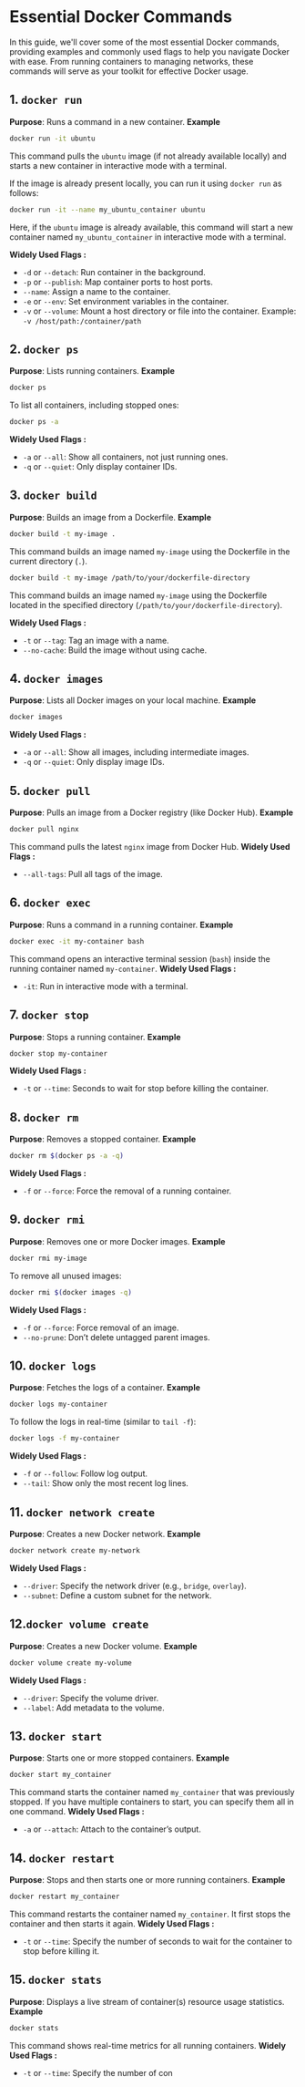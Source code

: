 # Essential Docker Commands
In this guide, we'll cover some of the most essential Docker commands, providing examples and commonly used flags to help you navigate Docker with ease. From running containers to managing networks, these commands will serve as your toolkit for effective Docker usage.

## 1. `docker run`
**Purpose**: Runs a command in a new container.
**Example**  
```bash  
docker run -it ubuntu  
```  
This command pulls the `ubuntu` image (if not already available locally) and starts a new container in interactive mode with a terminal.

If the image is already present locally, you can run it using `docker run` as follows:
```bash
docker run -it --name my_ubuntu_container ubuntu
```
Here, if the `ubuntu` image is already available, this command will start a new container named `my_ubuntu_container` in interactive mode with a terminal.

**Widely Used Flags :**  
- `-d` or `--detach`: Run container in the background.  
- `-p` or `--publish`: Map container ports to host ports.  
- `--name`: Assign a name to the container.  
- `-e` or `--env`: Set environment variables in the container.
- `-v` or `--volume`: Mount a host directory or file into the container. Example: `-v /host/path:/container/path`


## 2. `docker ps`
**Purpose**: Lists running containers.
**Example**  
```bash  
docker ps  
```  
To list all containers, including stopped ones:  
```bash  
docker ps -a  
```
**Widely Used Flags :**
- `-a` or `--all`: Show all containers, not just running ones.  
- `-q` or `--quiet`: Only display container IDs.

## 3. `docker build`
**Purpose**: Builds an image from a Dockerfile.
**Example**  
```bash  
docker build -t my-image .  
```  
This command builds an image named `my-image` using the Dockerfile in the current directory (`.`).
```bash
docker build -t my-image /path/to/your/dockerfile-directory
```
This command builds an image named `my-image` using the Dockerfile located in the specified directory (`/path/to/your/dockerfile-directory`).

**Widely Used Flags :** 
- `-t` or `--tag`: Tag an image with a name.  
- `--no-cache`: Build the image without using cache.

## 4. `docker images`
**Purpose**: Lists all Docker images on your local machine.
**Example**  
```bash  
docker images  
```
**Widely Used Flags :** 
- `-a` or `--all`: Show all images, including intermediate images.  
- `-q` or `--quiet`: Only display image IDs.

## 5. `docker pull`
**Purpose**: Pulls an image from a Docker registry (like Docker Hub).
**Example**  
```bash  
docker pull nginx  
```  
This command pulls the latest `nginx` image from Docker Hub.
**Widely Used Flags :**
- `--all-tags`: Pull all tags of the image.

## 6. `docker exec`
**Purpose**: Runs a command in a running container.
**Example**  
```bash  
docker exec -it my-container bash  
```  
This command opens an interactive terminal session (`bash`) inside the running container named `my-container`.
**Widely Used Flags :** 
- `-it`: Run in interactive mode with a terminal.

## 7. `docker stop`
**Purpose**: Stops a running container.
**Example**  
```bash  
docker stop my-container  
```
**Widely Used Flags :** 
- `-t` or `--time`: Seconds to wait for stop before killing the container.

## 8. `docker rm`
**Purpose**: Removes a stopped container.
**Example**  
```bash  
docker rm $(docker ps -a -q)  
```
**Widely Used Flags :** 
- `-f` or `--force`: Force the removal of a running container.
## 9. `docker rmi`
**Purpose**: Removes one or more Docker images.
**Example**  
```bash  
docker rmi my-image  
```  
To remove all unused images:  
```bash  
docker rmi $(docker images -q)  
```
**Widely Used Flags :** 
- `-f` or `--force`: Force removal of an image.  
- `--no-prune`: Don’t delete untagged parent images.

## 10. `docker logs`
**Purpose**: Fetches the logs of a container.
**Example**  
```bash  
docker logs my-container  
```  
To follow the logs in real-time (similar to `tail -f`):  
```bash  
docker logs -f my-container  
```
**Widely Used Flags :** 
- `-f` or `--follow`: Follow log output.  
- `--tail`: Show only the most recent log lines.

## 11. `docker network create`
**Purpose**: Creates a new Docker network.
**Example**  
```bash  
docker network create my-network  
```
**Widely Used Flags :**
- `--driver`: Specify the network driver (e.g., `bridge`, `overlay`).  
- `--subnet`: Define a custom subnet for the network.
## 12.`docker volume create`
**Purpose**: Creates a new Docker volume.
**Example**  
```bash  
docker volume create my-volume  
```
**Widely Used Flags :** 
- `--driver`: Specify the volume driver.  
- `--label`: Add metadata to the volume.

## 13.  `docker start`
**Purpose**: Starts one or more stopped containers.
**Example**  
```bash  
docker start my_container   
```  
This command starts the container named `my_container` that was previously stopped. If you have multiple containers to start, you can specify them all in one command.
**Widely Used Flags :** 
- `-a` or `--attach`: Attach to the container’s output.

## 14. `docker restart`
**Purpose**: Stops and then starts one or more running containers.
**Example**
```bash
docker restart my_container  
```
This command restarts the container named `my_container`. It first stops the container and then starts it again.
**Widely Used Flags :** 
- `-t` or `--time`: Specify the number of seconds to wait for the container to stop before killing it.

## 15. `docker stats`
**Purpose**: Displays a live stream of container(s) resource usage statistics.
**Example**  
```bash  
docker stats  
```  
This command shows real-time metrics for all running containers.
**Widely Used Flags :** 
- `-t` or `--time`: Specify the number of con

<!--stackedit_data:
eyJoaXN0b3J5IjpbMTg4MDUyMTEzOCwxMDIyMTc1MDU3LDEwMT
M2NTIwMjksMTgyMzQwNTc1MiwtNTU0NDg1ODc1LDM5OTcxMzEx
MiwtMTE5Mjc0MTQ0NSwtODExMjg4NTY5LC0xNDA3NjMyNzEzLD
g3MzE0OTE5NCw1NTYzMzc5NzRdfQ==
-->